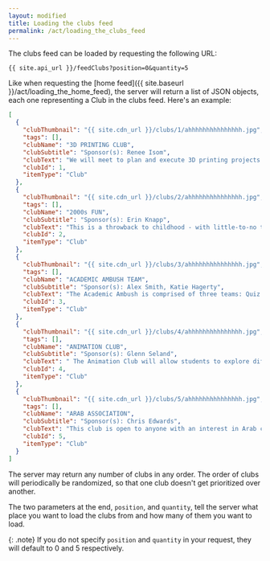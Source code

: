 ```yaml
---
layout: modified
title: Loading the clubs feed
permalink: /act/loading_the_clubs_feed
---
```

The clubs feed can be loaded by requesting the following URL:
```
{{ site.api_url }}/feedClubs?position=0&quantity=5
```
Like when requesting the [home feed]({{ site.baseurl }}/act/loading_the_home_feed), the server will return a list of JSON objects, each one representing a Club in the clubs feed. Here's an example:
```json
[
  {
    "clubThumbnail": "{{ site.cdn_url }}/clubs/1/ahhhhhhhhhhhhhhh.jpg",
    "tags": [],
    "clubName": "3D PRINTING CLUB",
    "clubSubtitle": "Sponsor(s): Renee Isom",
    "clubText": "We will meet to plan and execute 3D printing projects using the equipment in the media center. We will also fundraise to afford more printing materials. Open to everyone, regardless of experience!",
    "clubId": 1,
    "itemType": "Club"
  },
  {
    "clubThumbnail": "{{ site.cdn_url }}/clubs/2/ahhhhhhhhhhhhhhh.jpg",
    "tags": [],
    "clubName": "2000s FUN",
    "clubSubtitle": "Sponsor(s): Erin Knapp",
    "clubText": "This is a throwback to childhood - with little-to-no technology. We're going to play board games, do crafts, make bracelets, work on puzzles, and use sidewalk chalk to create a stress-free environment for students to gather and socialize for fun! The goal is social interaction and creating a sense of belonging at FHS",
    "clubId": 2,
    "itemType": "Club"
  },
  {
    "clubThumbnail": "{{ site.cdn_url }}/clubs/3/ahhhhhhhhhhhhhhh.jpg",
    "tags": [],
    "clubName": "ACADEMIC AMBUSH TEAM",
    "clubSubtitle": "Sponsor(s): Alex Smith, Katie Hagerty",
    "clubText": "The Academic Ambush is comprised of three teams: Quiz Bowl, Spell Bowl, and Academic Super Bowl. Quiz Bowl is a team-based, Jeopardy-like trivia competition. Spell Bowl is a team-based spelling bee. Academic Super Bowl is a multidisciplinary team competition unified by them. See Mr. Smith or Ms. Hagerty for information on all three! ",
    "clubId": 3,
    "itemType": "Club"
  },
  {
    "clubThumbnail": "{{ site.cdn_url }}/clubs/4/ahhhhhhhhhhhhhhh.jpg",
    "tags": [],
    "clubName": "ANIMATION CLUB",
    "clubSubtitle": "Sponsor(s): Glenn Seland",
    "clubText": " The Animation Club will allow students to explore different animation mediums and learn about the different aspects of animation production. We will initially start with learning how to animate, but in the end, we hope to create a 3-5 minute animated short film to submit to the All-American High School Film Festival in early March 2023.",
    "clubId": 4,
    "itemType": "Club"
  },
  {
    "clubThumbnail": "{{ site.cdn_url }}/clubs/5/ahhhhhhhhhhhhhhh.jpg",
    "tags": [],
    "clubName": "ARAB ASSOCIATION",
    "clubSubtitle": "Sponsor(s): Chris Edwards",
    "clubText": "This club is open to anyone with an interest in Arab culture or connecting with Arab people. Our hope is to create a sense of belonging for all students and create an opportunity for new friendships.",
    "clubId": 5,
    "itemType": "Club"
  }
]
```
The server may return any number of clubs in any order. The order of clubs will periodically be randomized, so that one club doesn't get prioritized over another.

The two parameters at the end, `position`, and `quantity`, tell the server what place you want to load the clubs from and how many of them you want to load.

{: .note}
If you do not specify `position` and `quantity` in your request, they will default to 0 and 5 respectively.